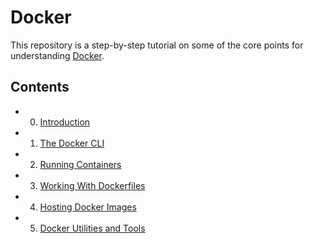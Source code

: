 # Docker

This repository is a step-by-step tutorial on some of the core points for understanding [Docker](https://docker.com).

## Contents

- 0. [Introduction](/0.Introduction)
- 1. [The Docker CLI](/1.Docker-CLI)
- 2. [Running Containers](/2.Running-Containers)
- 3. [Working With Dockerfiles](/3.Dockerfiles)
- 4. [Hosting Docker Images](/4.Hosting)
- 5. [Docker Utilities and Tools](/5.Utils)